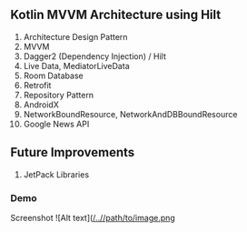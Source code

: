 ## Kotlin MVVM Architecture using Hilt

 1. Architecture Design Pattern
 2. MVVM
 2. Dagger2 (Dependency Injection) / Hilt
 3. Live Data, MediatorLiveData
 4. Room Database
 5. Retrofit
 6. Repository Pattern
 7. AndroidX
 8. NetworkBoundResource, NetworkAndDBBoundResource
 9. Google News API


## Future Improvements
1.  JetPack Libraries
### Demo
Screenshot
![Alt text]([/../<branch name>/path/to/image.png](https://github.com/hemal-magicsoftware/TODO/blob/main/screens/sample_demo.gif?raw=true "Optional Title")




